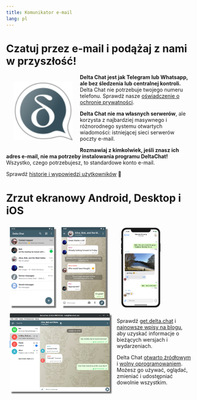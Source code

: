 ```yaml
---
title: Komunikator e-mail
lang: pl
---
```


# Czatuj przez e-mail i podążaj z nami w przyszłość!

<img src="../assets/logos/delta-chat.svg" width="160" style="float: left; margin: 20px;" alt="The Delta Chat logo" />

**Delta Chat jest jak Telegram lub Whatsapp, ale bez śledzenia lub centralnej kontroli.**
Delta Chat nie potrzebuje twojego numeru telefonu. Sprawdź nasze [oświadczenie o ochronie prywatności](gdpr).

**Delta Chat nie ma własnych serwerów**, ale korzysta z najbardziej masywnego i różnorodnego systemu 
otwartych wiadomości: istniejącej sieci serwerów poczty e-mail.

**Rozmawiaj z kimkolwiek, jeśli znasz ich adres e-mail, nie ma potrzeby instalowania programu DeltaChat!** 
Wszystko, czego potrzebujesz, to standardowe konto e-mail.

Sprawdź [historie i wypowiedzi użytkowników](user-voices) 📣


# Zrzut ekranowy Android, Desktop i iOS 

<img src="../assets/blog/screenshots/2019-12-17-delta-chat-google-play-release-chat-list-light.png" width="120" 
style="float: left; margin: 10px;display: block;box-shadow: 5px 5px 2px #777;" alt="A screenshot of Delta Chat on Android showing chat list" /> 
<img src="../assets/blog/screenshots/2019-12-17-delta-chat-google-play-release-group-light.png" width="120" 
style="float: left; margin: 10px;display: block;box-shadow: 5px 5px 2px #777;" alt="A screenshot of Delta Chat on Android showing a chat" /> 

<img src="../assets/blog/desktop-screenshot.png" width="280" style="float:left; margin: 10px" alt="A screenshot of Delta Chat on desktop" /> 

<img src="../assets/blog/screenshots/2020-01-09-delta-chat-iOS-weekend-group-chat.png" width="110" style="margin: 10px" alt="A screenshot of Delta Chat on IOS" /> 

Sprawdź [get.delta.chat](https://get.delta.chat) i [najnowsze wpisy na blogu](blog),
aby uzyskać informacje o bieżących wersjach i wydarzeniach.

Delta Chat [otwarto źródłowym](https://en.wikipedia.org/wiki/Open-source_software)
i [wolny oprogramowaniem](https://en.wikipedia.org/wiki/Free_software). Możesz go używać, oglądać, zmieniać i udostępniać dowolnie wszystkim.
